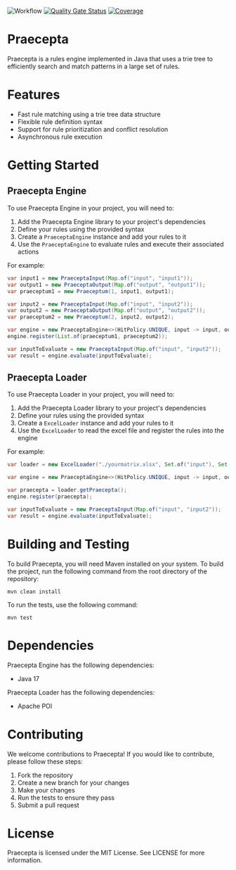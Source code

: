 ![Workflow](https://github.com/brunopacheco1/praecepta/actions/workflows/build.yml/badge.svg) [![Quality Gate Status](https://sonarcloud.io/api/project_badges/measure?project=brunopacheco1_praecepta&metric=alert_status)](https://sonarcloud.io/summary/new_code?id=brunopacheco1_praecepta) [![Coverage](https://sonarcloud.io/api/project_badges/measure?project=brunopacheco1_praecepta&metric=coverage)](https://sonarcloud.io/summary/new_code?id=brunopacheco1_praecepta)

# Praecepta
Praecepta is a rules engine implemented in Java that uses a trie tree to efficiently search and match patterns in a large set of rules.

# Features
- Fast rule matching using a trie tree data structure
- Flexible rule definition syntax
- Support for rule prioritization and conflict resolution
- Asynchronous rule execution

# Getting Started
## Praecepta Engine 
To use Praecepta Engine in your project, you will need to:

1. Add the Praecepta Engine library to your project's dependencies
2. Define your rules using the provided syntax
3. Create a `PraeceptaEngine` instance and add your rules to it
4. Use the `PraeceptaEngine` to evaluate rules and execute their associated actions

For example:

```java
var input1 = new PraeceptaInput(Map.of("input", "input1"));
var output1 = new PraeceptaOutput(Map.of("output", "output1"));
var praeceptum1 = new Praeceptum(1, input1, output1);

var input2 = new PraeceptaInput(Map.of("input", "input2"));
var output2 = new PraeceptaOutput(Map.of("output", "output2"));
var praeceptum2 = new Praeceptum(2, input2, output2);

var engine = new PraeceptaEngine<>(HitPolicy.UNIQUE, input -> input, output -> output);
engine.register(List.of(praeceptum1, praeceptum2));

var inputToEvaluate = new PraeceptaInput(Map.of("input", "input2"));
var result = engine.evaluate(inputToEvaluate);
```
## Praecepta Loader 
To use Praecepta Loader in your project, you will need to:

1. Add the Praecepta Loader library to your project's dependencies
2. Define your rules using the provided syntax
3. Create a `ExcelLoader` instance and add your rules to it
4. Use the `ExcelLoader` to read the excel file and register the rules into the engine

For example:

```java
var loader = new ExcelLoader("./yourmatrix.xlsx", Set.of("input"), Set.of("output"));

var engine = new PraeceptaEngine<>(HitPolicy.UNIQUE, input -> input, output -> output);

var praecepta = loader.getPraecepta();
engine.register(praecepta);

var inputToEvaluate = new PraeceptaInput(Map.of("input", "input2"));
var result = engine.evaluate(inputToEvaluate);
```

# Building and Testing
To build Praecepta, you will need Maven installed on your system. To build the project, run the following command from the root directory of the repository:

```
mvn clean install
```

To run the tests, use the following command:

```
mvn test
```

# Dependencies
Praecepta Engine has the following dependencies:
* Java 17

Praecepta Loader has the following dependencies:
* Apache POI

# Contributing
We welcome contributions to Praecepta! If you would like to contribute, please follow these steps:

1. Fork the repository
2. Create a new branch for your changes
3. Make your changes
4. Run the tests to ensure they pass
5. Submit a pull request

# License
Praecepta is licensed under the MIT License. See LICENSE for more information.